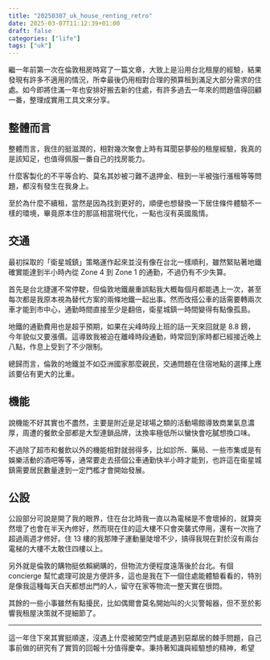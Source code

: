 ```yaml
---
title: "20250307_uk_house_renting_retro"
date: 2025-03-07T11:12:39+01:00
draft: false
categories: ["life"]
tags: ["uk"]
---
```


繼一年前第一次在倫敦租房時寫了一篇文章，大致上是沿用台北租屋的經驗，結果發現有許多不適用的情況，所幸最後仍用相對合理的預算租到滿足大部分需求的住處。如今即將住滿一年也安排好搬去新的住處，有許多過去一年來的問題值得回顧一番，整理成實用工具文來分享。

<!--more-->

## 整體而言

整體而言，我住的挺滋潤的，相對幾次聚會上時有耳聞惡夢般的租屋經驗，我真的是該知足，也值得佩服一番自己的找房能力。

什麼客製化的不平等合約、莫名其妙被刁難不退押金、租到一半被強行漲租等等問題，都沒有發生在我身上。

至於為什麼不續租，當然是因為找到更好的，順便也想替換一下居住條件體驗不一樣的環境，畢竟原本住的那區相當現代化，一點也沒有英國風情。

## 交通

最初採取的「衛星城鎮」策略運作起來並沒有像在台北一樣順利，雖然緊貼著地鐵確實能達到半小時內從 Zone 4 到 Zone 1 的通勤，不過仍有不少失算。

首先是台北捷運不常停駛，但倫敦地鐵嚴重誤點我大概每個月都能遇上一次，甚至每次都是我原本視為替代方案的兩條地鐵一起出事。然而改搭公車的話需要轉兩次車才能到市中心，通勤時間直接至少是翻倍，衛星城鎮一時間變得有點像孤島。

地鐵的通勤費用也是超乎預期，如果在尖峰時段上班的話一天來回就是 8.8 鎊，今年貌似又要漲價。這導致我被迫在離峰時段通勤，時常回到家時都已經接近晚上八點，作息上受到了不少限制。

總歸而言，倫敦的地鐵並不如亞洲國家那麼親民，交通問題在住宿地點的選擇上應該要佔有更大的比重。

## 機能

說機能不好其實也不盡然，主要是附近是足球場之類的活動場館導致商業氣息濃厚，周遭的餐飲全部都是大型連鎖品牌，汰換率極低所以蠻快會吃膩想換口味。

不過除了超市和餐飲以外的機能相對就弱得多，比如診所、藥局、一些市集或是有娛樂活動的酒吧等等，通常要走去搭個公車通勤快半小時才能到，也許這在衛星城鎮需要居民數量達到一定門檻才會開始發展。

## 公設

公設部分可說是開了我的眼界，住在台北時我一直以為電梯是不會壞掉的，就算突然壞了也會在半天內修好，然而現在住的這大樓不只會突襲式停用，還有一次拖了超過兩週才修好。住 13 樓的我那陣子運動量陡增不少，搞得我現在對於沒有兩台電梯的大樓不太敢住四樓以上。

另外就是倫敦的購物挺依賴網購的，但物流方便程度遠落後於台北。有個 concierge 幫忙處理可說是方便許多，這也是我在下一個住處能體驗看看的，特別是像我這種每天白天都想出門的人，留守在家等物流一整天實在很悶。

其餘的一些小事雖然有點擾民，比如偶爾會莫名開始叫的火災警報器，但不至於影響我租屋決策就不提細節了。

---

這一年住下來其實挺順遂，沒遇上什麼被闖空門或是遇到惡鄰居的棘手問題，自己事前做的研究有了實質的回報十分值得慶幸。秉持著知識與經驗想的精神，希望
